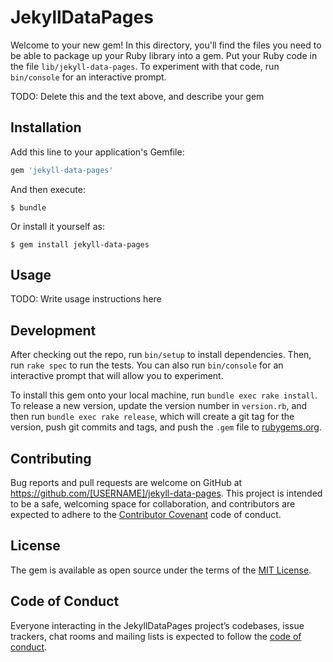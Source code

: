 # JekyllDataPages

Welcome to your new gem! In this directory, you'll find the files you need to be able to package up your Ruby library into a gem. Put your Ruby code in the file `lib/jekyll-data-pages`. To experiment with that code, run `bin/console` for an interactive prompt.

TODO: Delete this and the text above, and describe your gem

## Installation

Add this line to your application's Gemfile:

```ruby
gem 'jekyll-data-pages'
```

And then execute:

    $ bundle

Or install it yourself as:

    $ gem install jekyll-data-pages

## Usage

TODO: Write usage instructions here

## Development

After checking out the repo, run `bin/setup` to install dependencies. Then, run `rake spec` to run the tests. You can also run `bin/console` for an interactive prompt that will allow you to experiment.

To install this gem onto your local machine, run `bundle exec rake install`. To release a new version, update the version number in `version.rb`, and then run `bundle exec rake release`, which will create a git tag for the version, push git commits and tags, and push the `.gem` file to [rubygems.org](https://rubygems.org).

## Contributing

Bug reports and pull requests are welcome on GitHub at https://github.com/[USERNAME]/jekyll-data-pages. This project is intended to be a safe, welcoming space for collaboration, and contributors are expected to adhere to the [Contributor Covenant](http://contributor-covenant.org) code of conduct.

## License

The gem is available as open source under the terms of the [MIT License](https://opensource.org/licenses/MIT).

## Code of Conduct

Everyone interacting in the JekyllDataPages project’s codebases, issue trackers, chat rooms and mailing lists is expected to follow the [code of conduct](https://github.com/[USERNAME]/jekyll-data-pages/blob/master/CODE_OF_CONDUCT.md).

